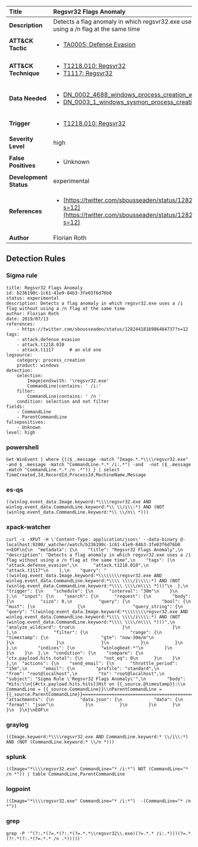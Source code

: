 | Title                    | Regsvr32 Flags Anomaly       |
|:-------------------------|:------------------|
| **Description**          | Detects a flag anomaly in which regsvr32.exe uses a /i flag without using a /n flag at the same time |
| **ATT&amp;CK Tactic**    |  <ul><li>[TA0005: Defense Evasion](https://attack.mitre.org/tactics/TA0005)</li></ul>  |
| **ATT&amp;CK Technique** | <ul><li>[T1218.010: Regsvr32](https://attack.mitre.org/techniques/T1218/010)</li><li>[T1117: Regsvr32](https://attack.mitre.org/techniques/T1117)</li></ul>  |
| **Data Needed**          | <ul><li>[DN_0002_4688_windows_process_creation_with_commandline](../Data_Needed/DN_0002_4688_windows_process_creation_with_commandline.md)</li><li>[DN_0003_1_windows_sysmon_process_creation](../Data_Needed/DN_0003_1_windows_sysmon_process_creation.md)</li></ul>  |
| **Trigger**              | <ul><li>[T1218.010: Regsvr32](../Triggers/T1218.010.md)</li></ul>  |
| **Severity Level**       | high |
| **False Positives**      | <ul><li>Unknown</li></ul>  |
| **Development Status**   | experimental |
| **References**           | <ul><li>[https://twitter.com/sbousseaden/status/1282441816986484737?s=12](https://twitter.com/sbousseaden/status/1282441816986484737?s=12)</li></ul>  |
| **Author**               | Florian Roth |


## Detection Rules

### Sigma rule

```
title: Regsvr32 Flags Anomaly
id: b236190c-1c61-41e9-84b3-3fe03f6d76b0
status: experimental
description: Detects a flag anomaly in which regsvr32.exe uses a /i flag without using a /n flag at the same time
author: Florian Roth
date: 2019/07/13
references:
    - https://twitter.com/sbousseaden/status/1282441816986484737?s=12
tags:
    - attack.defense_evasion
    - attack.t1218.010
    - attack.t1117      # an old one 
logsource:
    category: process_creation
    product: windows
detection:
    selection:
        Image|endswith: '\regsvr32.exe'
        CommandLine|contains: ' /i:'
    filter:
        CommandLine|contains: ' /n '
    condition: selection and not filter
fields:
    - CommandLine
    - ParentCommandLine
falsepositives:
    - Unknown
level: high

```





### powershell
    
```
Get-WinEvent | where {(($_.message -match "Image.*.*\\\\regsvr32.exe" -and $_.message -match "CommandLine.*.* /i:.*") -and  -not ($_.message -match "CommandLine.*.* /n .*")) } | select TimeCreated,Id,RecordId,ProcessId,MachineName,Message
```


### es-qs
    
```
((winlog.event_data.Image.keyword:*\\\\regsvr32.exe AND winlog.event_data.CommandLine.keyword:*\\ \\/i\\:*) AND (NOT (winlog.event_data.CommandLine.keyword:*\\ \\/n\\ *)))
```


### xpack-watcher
    
```
curl -s -XPUT -H \'Content-Type: application/json\' --data-binary @- localhost:9200/_watcher/watch/b236190c-1c61-41e9-84b3-3fe03f6d76b0 <<EOF\n{\n  "metadata": {\n    "title": "Regsvr32 Flags Anomaly",\n    "description": "Detects a flag anomaly in which regsvr32.exe uses a /i flag without using a /n flag at the same time",\n    "tags": [\n      "attack.defense_evasion",\n      "attack.t1218.010",\n      "attack.t1117"\n    ],\n    "query": "((winlog.event_data.Image.keyword:*\\\\\\\\regsvr32.exe AND winlog.event_data.CommandLine.keyword:*\\\\ \\\\/i\\\\:*) AND (NOT (winlog.event_data.CommandLine.keyword:*\\\\ \\\\/n\\\\ *)))"\n  },\n  "trigger": {\n    "schedule": {\n      "interval": "30m"\n    }\n  },\n  "input": {\n    "search": {\n      "request": {\n        "body": {\n          "size": 0,\n          "query": {\n            "bool": {\n              "must": [\n                {\n                  "query_string": {\n                    "query": "((winlog.event_data.Image.keyword:*\\\\\\\\regsvr32.exe AND winlog.event_data.CommandLine.keyword:*\\\\ \\\\/i\\\\:*) AND (NOT (winlog.event_data.CommandLine.keyword:*\\\\ \\\\/n\\\\ *)))",\n                    "analyze_wildcard": true\n                  }\n                }\n              ],\n              "filter": {\n                "range": {\n                  "timestamp": {\n                    "gte": "now-30m/m"\n                  }\n                }\n              }\n            }\n          }\n        },\n        "indices": [\n          "winlogbeat-*"\n        ]\n      }\n    }\n  },\n  "condition": {\n    "compare": {\n      "ctx.payload.hits.total": {\n        "not_eq": 0\n      }\n    }\n  },\n  "actions": {\n    "send_email": {\n      "throttle_period": "15m",\n      "email": {\n        "profile": "standard",\n        "from": "root@localhost",\n        "to": "root@localhost",\n        "subject": "Sigma Rule \'Regsvr32 Flags Anomaly\'",\n        "body": "Hits:\\n{{#ctx.payload.hits.hits}}Hit on {{_source.@timestamp}}:\\n      CommandLine = {{_source.CommandLine}}\\nParentCommandLine = {{_source.ParentCommandLine}}================================================================================\\n{{/ctx.payload.hits.hits}}",\n        "attachments": {\n          "data.json": {\n            "data": {\n              "format": "json"\n            }\n          }\n        }\n      }\n    }\n  }\n}\nEOF\n
```


### graylog
    
```
((Image.keyword:*\\\\regsvr32.exe AND CommandLine.keyword:* \\/i\\:*) AND (NOT (CommandLine.keyword:* \\/n *)))
```


### splunk
    
```
((Image="*\\\\regsvr32.exe" CommandLine="* /i:*") NOT (CommandLine="* /n *")) | table CommandLine,ParentCommandLine
```


### logpoint
    
```
((Image="*\\\\regsvr32.exe" CommandLine="* /i:*")  -(CommandLine="* /n *"))
```


### grep
    
```
grep -P '^(?:.*(?=.*(?:.*(?=.*.*\\regsvr32\\.exe)(?=.*.* /i:.*)))(?=.*(?!.*(?:.*(?=.*.* /n .*)))))'
```



